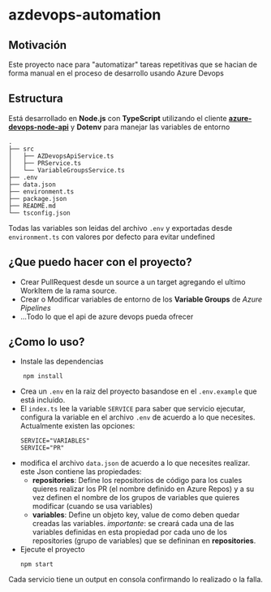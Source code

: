 # azdevops-automation

## Motivación
Este proyecto nace para "automatizar" tareas repetitivas que se hacian de forma manual en el proceso de desarrollo usando Azure Devops

## Estructura
Está desarrollado en **Node.js** con **TypeScript** utilizando el cliente **[azure-devops-node-api](https://github.com/microsoft/azure-devops-node-api)** y **Dotenv** para manejar las variables de entorno

```
.
├── src
│   ├── AZDevopsApiService.ts
│   ├── PRService.ts
│   └── VariableGroupsService.ts
├── .env
├── data.json
├── environment.ts
├── package.json
├── README.md
└── tsconfig.json
```

Todas las variables son leidas del archivo `.env` y exportadas desde `environment.ts` con valores por defecto para evitar undefined

## ¿Que puedo hacer con el proyecto?
- Crear PullRequest desde un source a un target agregando el ultimo WorkItem de la rama source.
- Crear o Modificar variables de entorno de los **Variable Groups** de *Azure Pipelines*
- ...Todo lo que el api de azure devops pueda ofrecer

## ¿Como lo uso?
- Instale las dependencias
```
    npm install
```
- Crea un `.env` en la raiz del proyecto basandose en el `.env.example` que está incluido.
- El `index.ts` lee la variable `SERVICE` para saber que servicio ejecutar, configura la variable en el archivo `.env` de acuerdo a lo que necesites. Actualmente existen las opciones:
    ```
    SERVICE="VARIABLES"
    SERVICE="PR"
    ```
- modifica el archivo `data.json` de acuerdo a lo que necesites realizar. este Json contiene las propiedades:
    - **repositories**: Define los repositorios de código para los cuales quieres realizar los PR (el nombre definido en Azure Repos) y a su vez definen el nombre de los grupos de variables que quieres modificar (cuando se usa variables)
    - **variables**: Define un objeto key, value de como deben quedar creadas las variables.
    *importante*: se creará cada una de las variables definidas en esta propiedad por cada uno de los repositories (grupo de variables) que se defininan en **repositories**.   
- Ejecute el proyecto
    ```
    npm start
    ```
Cada servicio tiene un output en consola confirmando lo realizado o la falla.
